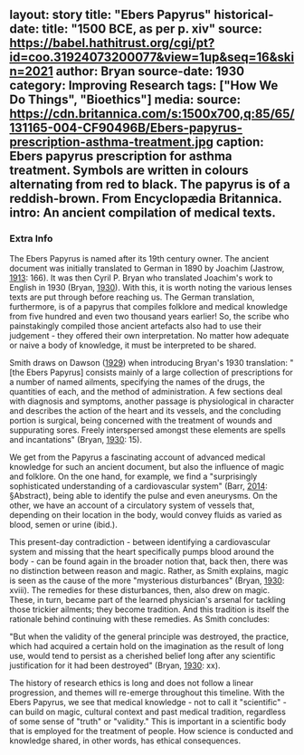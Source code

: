 layout: story
title: "Ebers Papyrus"
historical-date:
  title: "1500 BCE, as per p. xiv"
  source: https://babel.hathitrust.org/cgi/pt?id=coo.31924073200077&view=1up&seq=16&skin=2021
  author: Bryan
  source-date: 1930
category: Improving Research
tags: ["How We Do Things", "Bioethics"]
media:
  source: https://cdn.britannica.com/s:1500x700,q:85/65/131165-004-CF90496B/Ebers-papyrus-prescription-asthma-treatment.jpg
  caption: Ebers papyrus prescription for asthma treatment. Symbols are written in colours alternating from red to black. The papyrus is of a reddish-brown. From Encyclopædia Britannica.
intro: An ancient compilation of medical texts.
---

### Extra Info

The Ebers Papyrus is named after its 19th century owner. The ancient document was initially translated to German in 1890 by Joachim (Jastrow, [1913](https://doi.org/10.1177/003591571400701610): 166). It was then Cyril P. Bryan who translated Joachim's work to English in 1930 (Bryan, [1930](https://hdl.handle.net/2027/coo.31924073200077)). With this, it is worth noting the various lenses texts are put through before reaching us. The German translation, furthermore, is of a papyrus that compiles folklore and medical knowledge from five hundred and even two thousand years earlier! So, the scribe who painstakingly compiled those ancient artefacts also had to use their judgement - they offered their own interpretation. No matter how adequate or naive a body of knowledge, it must be interpreted to be shared.

Smith draws on Dawson ([1929](https://wellcomecollection.org/works/rdhsenpw)) when introducing Bryan's 1930 translation: "[the Ebers Papyrus] consists mainly of a large collection of prescriptions for a number of named ailments, specifying the names of the drugs, the quantities of each, and the method of administration. A few sections deal with diagnosis and symptoms, another passage is physiological in character and describes the action of the heart and its vessels, and the concluding portion is surgical, being concerned with the treatment of wounds and suppurating sores. Freely interspersed amongst these elements are spells and incantations" (Bryan, [1930](https://hdl.handle.net/2027/coo.31924073200077): 15).

We get from the Papyrus a fascinating account of advanced medical knowledge for such an ancient document, but also the influence of magic and folklore. On the one hand, for example, we find a "surprisingly sophisticated understanding of a cardiovascular system" (Barr, [2014](https://doi.org/10.1016/j.jvs.2014.04.056): §Abstract), being able to identify the pulse and even aneurysms. On the other, we have an account of a circulatory system of vessels that, depending on their location in the body, would convey fluids as varied as blood, semen or urine (ibid.).

This present-day contradiction - between identifying a cardiovascular system and missing that the heart specifically pumps blood around the body - can be found again in the broader notion that, back then, there was no distinction between reason and magic. Rather, as Smith explains, magic is seen as the cause of the more "mysterious disturbances" (Bryan, [1930](https://hdl.handle.net/2027/coo.31924073200077): xviii). The remedies for these disturbances, then, also drew on magic. These, in turn, became part of the learned physician's arsenal for tackling those trickier ailments; they become tradition. And this tradition is itself the rationale behind continuing with these remedies. As Smith concludes:

"But when the validity of the general principle was destroyed, the practice, which had acquired a certain hold on the imagination as the result of long use, would tend to persist as a cherished belief long after any scientific justification for it had been destroyed" (Bryan, [1930](https://hdl.handle.net/2027/coo.31924073200077): xx).

The history of research ethics is long and does not follow a linear progression, and themes will re-emerge throughout this timeline. With the Ebers Papyrus, we see that medical knowledge - not to call it "scientific" - can build on magic, cultural context and past medical tradition, regardless of some sense of "truth" or "validity." This is important in a scientific body that is employed for the treatment of people. How science is conducted and knowledge shared, in other words, has ethical consequences.

